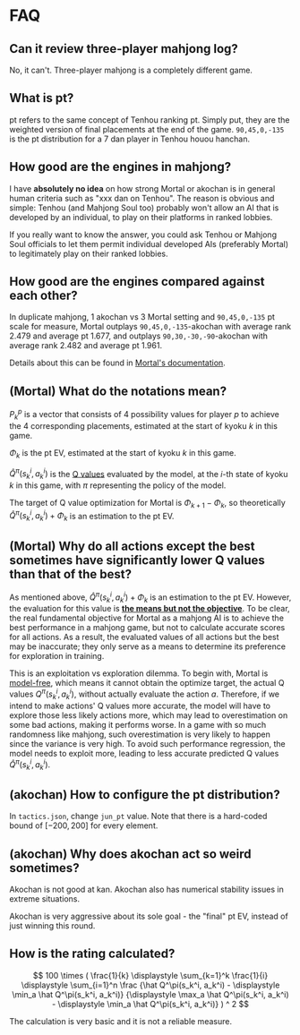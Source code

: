# FAQ
## Can it review three-player mahjong log?
No, it can't. Three-player mahjong is a completely different game.

## What is pt?
pt refers to the same concept of Tenhou ranking pt. Simply put, they are the weighted version of final placements at the end of the game. `90,45,0,-135` is the pt distribution for a 7 dan player in Tenhou houou hanchan.

## How good are the engines in mahjong?
I have **absolutely no idea** on how strong Mortal or akochan is in general human criteria such as "xxx dan on Tenhou". The reason is obvious and simple: Tenhou (and Mahjong Soul too) probably won't allow an AI that is developed by an individual, to play on their platforms in ranked lobbies.

If you really want to know the answer, you could ask Tenhou or Mahjong Soul officials to let them permit individual developed AIs (preferably Mortal) to legitimately play on their ranked lobbies.

## How good are the engines compared against each other?
In duplicate mahjong, 1 akochan vs 3 Mortal setting and `90,45,0,-135` pt scale for measure, Mortal outplays `90,45,0,-135`-akochan with average rank 2.479 and average pt 1.677, and outplays `90,30,-30,-90`-akochan with average rank 2.482 and average pt 1.961.

Details about this can be found in [Mortal's documentation](https://mortal.ekyu.moe/perf/strength.html#mortal-vs-akochan).

## (Mortal) What do the notations mean?
$P_k^p$ is a vector that consists of 4 possibility values for player $p$ to achieve the 4 corresponding placements, estimated at the start of kyoku $k$ in this game.

$\Phi_k$ is the pt EV, estimated at the start of kyoku $k$ in this game.

$\hat Q^\pi(s_k^i, a_k^i)$ is the [Q values](https://en.wikipedia.org/wiki/Q-learning) evaluated by the model,
at the $i$-th state of kyoku $k$ in this game,
with $\pi$ representing the policy of the model.

The target of Q value optimization for Mortal is $\Phi_{k+1} - \Phi_k$,
so theoretically $\hat Q^\pi(s_k^i, a_k^i) + \Phi_k$ is an estimation to the pt EV.

## (Mortal) Why do all actions except the best sometimes have significantly lower Q values than that of the best?
As mentioned above, $\hat Q^\pi(s_k^i, a_k^i) + \Phi_k$ is an estimation to the pt EV. However, the evaluation for this value is **<ins>the means but not the objective</ins>**. To be clear, the real fundamental objective for Mortal as a mahjong AI is to achieve the best performance in a mahjong game, but not to calculate accurate scores for all actions. As a result, the evaluated values of all actions but the best may be inaccurate; they only serve as a means to determine its preference for exploration in training.

This is an exploitation vs exploration dilemma. To begin with, Mortal is [model-free](https://en.wikipedia.org/wiki/Model-free_(reinforcement_learning)), which means it cannot obtain the optimize target, the actual Q values $Q^\pi(s_k^i, a_k^i)$, without actually evaluate the action $a$.
Therefore, if we intend to make actions' Q values more accurate, the model will have to explore those less likely actions more, which may lead to overestimation on some bad actions, making it performs worse. In a game with so much randomness like mahjong, such overestimation is very likely to happen since the variance is very high. To avoid such performance regression, the model needs to exploit more, leading to less accurate predicted Q values $\hat Q^\pi(s_k^i, a_k^i)$.

## (akochan) How to configure the pt distribution?
In `tactics.json`, change `jun_pt` value. Note that there is a hard-coded bound of $[-200, 200]$ for every element.

## (akochan) Why does akochan act so weird sometimes?
Akochan is not good at kan. Akochan also has numerical stability issues in extreme situations.

Akochan is very aggressive about its sole goal - the "final" pt EV, instead of just winning this round.

## How is the rating calculated?
$$
100 \times (
    \frac{1}{k} \displaystyle \sum_{k=1}^k
    \frac{1}{i} \displaystyle \sum_{i=1}^n
    \frac
    {\hat Q^\pi(s_k^i, a_k^i) - \displaystyle \min_a \hat Q^\pi(s_k^i, a_k^i)}
    {\displaystyle \max_a \hat Q^\pi(s_k^i, a_k^i) - \displaystyle \min_a \hat Q^\pi(s_k^i, a_k^i)}
) ^ 2
$$

The calculation is very basic and it is not a reliable measure.
